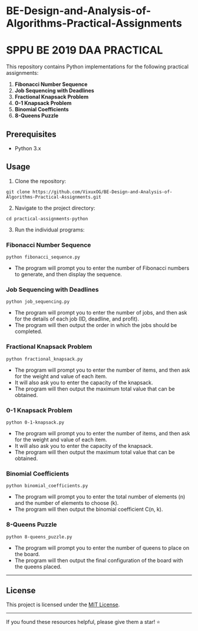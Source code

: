 # BE-Design-and-Analysis-of-Algorithms-Practical-Assignments

# SPPU BE 2019 DAA PRACTICAL

This repository contains Python implementations for the following practical assignments:

1. **Fibonacci Number Sequence**
2. **Job Sequencing with Deadlines**
3. **Fractional Knapsack Problem**
4. **0-1 Knapsack Problem**
5. **Binomial Coefficients**
6. **8-Queens Puzzle**

## Prerequisites

- Python 3.x

## Usage

1. Clone the repository:

```
git clone https://github.com/VixuxOG/BE-Design-and-Analysis-of-Algorithms-Practical-Assignments.git
```

2. Navigate to the project directory:

```
cd practical-assignments-python
```

3. Run the individual programs:

### Fibonacci Number Sequence

```
python fibonacci_sequence.py
```

- The program will prompt you to enter the number of Fibonacci numbers to generate, and then display the sequence.

### Job Sequencing with Deadlines

```
python job_sequencing.py
```

- The program will prompt you to enter the number of jobs, and then ask for the details of each job (ID, deadline, and profit).
- The program will then output the order in which the jobs should be completed.

### Fractional Knapsack Problem

```
python fractional_knapsack.py
```

- The program will prompt you to enter the number of items, and then ask for the weight and value of each item.
- It will also ask you to enter the capacity of the knapsack.
- The program will then output the maximum total value that can be obtained.

### 0-1 Knapsack Problem

```
python 0-1-knapsack.py
```

- The program will prompt you to enter the number of items, and then ask for the weight and value of each item.
- It will also ask you to enter the capacity of the knapsack.
- The program will then output the maximum total value that can be obtained.

### Binomial Coefficients

```
python binomial_coefficients.py
```

- The program will prompt you to enter the total number of elements (n) and the number of elements to choose (k).
- The program will then output the binomial coefficient C(n, k).

### 8-Queens Puzzle

```
python 8-queens_puzzle.py
```

- The program will prompt you to enter the number of queens to place on the board.
- The program will then output the final configuration of the board with the queens placed.
  
---

## License

This project is licensed under the [MIT License](LICENSE).

---
If you found these resources helpful, please give them a star! ⭐

